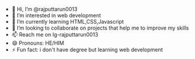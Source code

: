 - 👋 Hi, I’m @rajputtarun0013
- 👀 I’m interested in web development 
- 🌱 I’m currently learning HTML,CSS,Javascript
- 💞️ I’m looking to collaborate on projects that help me to improve my skills
- 📫 Reach me on Ig-rajputtarun0013
- 😄 Pronouns: HE/HIM
- ⚡ Fun fact: i don't have degree but learning web development

<!---
rajputtarun0013/rajputtarun0013 is a ✨ special ✨ repository because its `README.md` (this file) appears on your GitHub profile.
You can click the Preview link to take a look at your changes.
--->
